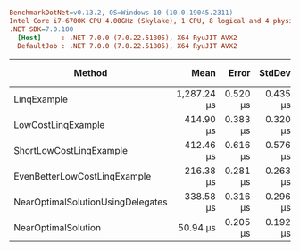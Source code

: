 ``` ini

BenchmarkDotNet=v0.13.2, OS=Windows 10 (10.0.19045.2311)
Intel Core i7-6700K CPU 4.00GHz (Skylake), 1 CPU, 8 logical and 4 physical cores
.NET SDK=7.0.100
  [Host]     : .NET 7.0.0 (7.0.22.51805), X64 RyuJIT AVX2
  DefaultJob : .NET 7.0.0 (7.0.22.51805), X64 RyuJIT AVX2


```
|                            Method |        Mean |    Error |   StdDev | Ratio | RatioSD |     Gen0 | Allocated | Alloc Ratio |
|---------------------------------- |------------:|---------:|---------:|------:|--------:|---------:|----------:|------------:|
|                       LinqExample | 1,287.24 μs | 0.520 μs | 0.435 μs | 25.27 |    0.10 | 458.9844 | 1920001 B |          NA |
|                LowCostLinqExample |   414.90 μs | 0.383 μs | 0.320 μs |  8.15 |    0.04 |        - |         - |          NA |
|           ShortLowCostLinqExample |   412.46 μs | 0.616 μs | 0.576 μs |  8.10 |    0.03 |        - |         - |          NA |
|      EvenBetterLowCostLinqExample |   216.38 μs | 0.281 μs | 0.263 μs |  4.25 |    0.02 |        - |         - |          NA |
| NearOptimalSolutionUsingDelegates |   338.58 μs | 0.316 μs | 0.296 μs |  6.65 |    0.03 |        - |         - |          NA |
|               NearOptimalSolution |    50.94 μs | 0.205 μs | 0.192 μs |  1.00 |    0.00 |        - |         - |          NA |
